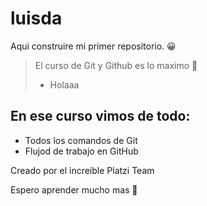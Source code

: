 # luisda
Aqui construire mi primer repositorio. 😀
> El curso de Git y Github es lo maximo 💪
> - Holaaa

## En ese curso vimos de todo:
* Todos los comandos de Git
* Flujod de trabajo en GitHub

Creado por el increible Platzi Team

Espero aprender mucho mas 👀